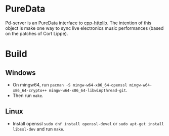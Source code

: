 # PureData

Pd-server is an PureData interface to [cpp-httplib](https://github.com/yhirose/cpp-httplib). The intention of this object is make one way to sync live electronics music performances (based on the patches of Cort Lippe). 

# Build
## Windows

* On mingw64, run `pacman -S mingw-w64-x86_64-openssl mingw-w64-x86_64-crypto++ mingw-w64-x86_64-libwinpthread-git`.
* Then run `make`.

## Linux

* Install openssl `sudo dnf install openssl-devel` or `sudo apt-get install libssl-dev` and run `make`.
